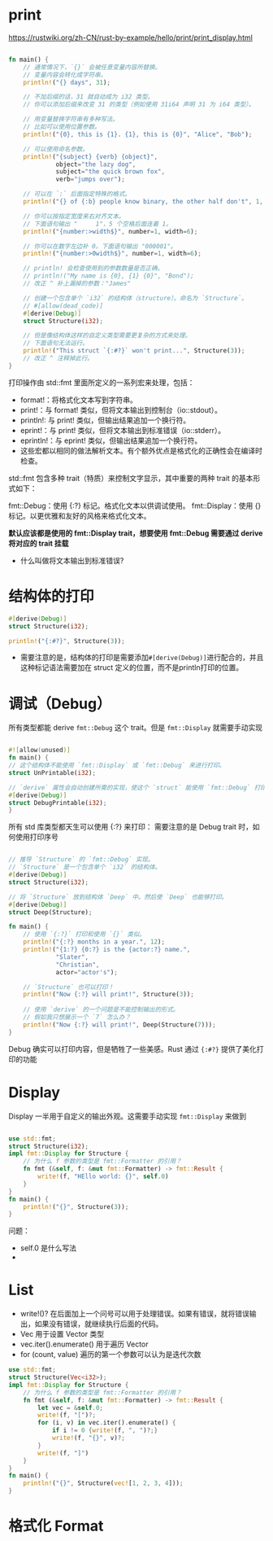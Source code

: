 

# print

https://rustwiki.org/zh-CN/rust-by-example/hello/print/print_display.html

```rust

fn main() {
    // 通常情况下，`{}` 会被任意变量内容所替换。
    // 变量内容会转化成字符串。
    println!("{} days", 31);

    // 不加后缀的话，31 就自动成为 i32 类型。
    // 你可以添加后缀来改变 31 的类型（例如使用 31i64 声明 31 为 i64 类型）。

    // 用变量替换字符串有多种写法。
    // 比如可以使用位置参数。
    println!("{0}, this is {1}. {1}, this is {0}", "Alice", "Bob");

    // 可以使用命名参数。
    println!("{subject} {verb} {object}",
             object="the lazy dog",
             subject="the quick brown fox",
             verb="jumps over");

    // 可以在 `:` 后面指定特殊的格式。
    println!("{} of {:b} people know binary, the other half don't", 1, 2);

    // 你可以按指定宽度来右对齐文本。
    // 下面语句输出 "     1"，5 个空格后面连着 1。
    println!("{number:>width$}", number=1, width=6);

    // 你可以在数字左边补 0。下面语句输出 "000001"。
    println!("{number:>0width$}", number=1, width=6);

    // println! 会检查使用到的参数数量是否正确。
    // println!("My name is {0}, {1} {0}", "Bond");
    // 改正 ^ 补上漏掉的参数："James"

    // 创建一个包含单个 `i32` 的结构体（structure）。命名为 `Structure`。
    // #[allow(dead_code)]
    #[derive(Debug)]
    struct Structure(i32);

    // 但是像结构体这样的自定义类型需要更复杂的方式来处理。
    // 下面语句无法运行。
    println!("This struct `{:#?}` won't print...", Structure(3));
    // 改正 ^ 注释掉此行。
}

```

打印操作由 std::fmt 里面所定义的一系列宏来处理，包括：

- format!：将格式化文本写到字符串。
- print!：与 format! 类似，但将文本输出到控制台（io::stdout）。
- println!: 与 print! 类似，但输出结果追加一个换行符。
- eprint!：与 print! 类似，但将文本输出到标准错误（io::stderr）。
- eprintln!：与 eprint! 类似，但输出结果追加一个换行符。
- 这些宏都以相同的做法解析文本。有个额外优点是格式化的正确性会在编译时检查。

std::fmt 包含多种 trait（特质）来控制文字显示，其中重要的两种 trait 的基本形式如下：

fmt::Debug：使用 {:?} 标记。格式化文本以供调试使用。
fmt::Display：使用 {} 标记。以更优雅和友好的风格来格式化文本。

**默认应该都是使用的 fmt::Display trait，想要使用 fmt::Debug 需要通过 derive 将对应的 trait 挂载**

- 什么叫做将文本输出到标准错误?


# 结构体的打印

```rust
#[derive(Debug)]
struct Structure(i32);

println!("{:#?}", Structure(3));
```

- 需要注意的是，结构体的打印是需要添加`#[derive(Debug)]`进行配合的，并且这种标记语法需要加在 struct 定义的位置，而不是println打印的位置。


# 调试（Debug）


所有类型都能 derive `fmt::Debug` 这个 trait。但是 `fmt::Display` 就需要手动实现

```rust

#![allow(unused)]
fn main() {
// 这个结构体不能使用 `fmt::Display` 或 `fmt::Debug` 来进行打印。
struct UnPrintable(i32);

// `derive` 属性会自动创建所需的实现，使这个 `struct` 能使用 `fmt::Debug` 打印。
#[derive(Debug)]
struct DebugPrintable(i32);
}
```
所有 std 库类型都天生可以使用 {:?} 来打印：
需要注意的是 Debug trait 时，如何使用打印序号
```rust

// 推导 `Structure` 的 `fmt::Debug` 实现。
// `Structure` 是一个包含单个 `i32` 的结构体。
#[derive(Debug)]
struct Structure(i32);

// 将 `Structure` 放到结构体 `Deep` 中。然后使 `Deep` 也能够打印。
#[derive(Debug)]
struct Deep(Structure);

fn main() {
    // 使用 `{:?}` 打印和使用 `{}` 类似。
    println!("{:?} months in a year.", 12);
    println!("{1:?} {0:?} is the {actor:?} name.",
             "Slater",
             "Christian",
             actor="actor's");

    // `Structure` 也可以打印！
    println!("Now {:?} will print!", Structure(3));
    
    // 使用 `derive` 的一个问题是不能控制输出的形式。
    // 假如我只想展示一个 `7` 怎么办？
    println!("Now {:?} will print!", Deep(Structure(7)));
}
```
Debug 确实可以打印内容，但是牺牲了一些美感。Rust 通过 `{:#?}` 提供了美化打印的功能

# Display 

Display 一半用于自定义的输出外观。这需要手动实现 `fmt::Display` 来做到

```rust

use std::fmt;
struct Structure(i32);
impl fmt::Display for Structure {
    // 为什么 f 参数的类型是 fmt::Formatter 的引用？
    fn fmt (&self, f: &mut fmt::Formatter) -> fmt::Result {
        write!(f, "HEllo world: {}", self.0)
    }
}
fn main() {
    println!("{}", Structure(3));
}

```

问题：
- self.0 是什么写法
- 

# List

- write!()? 在后面加上一个问号可以用于处理错误。如果有错误，就将错误输出，如果没有错误，就继续执行后面的代码。
- Vec<i32> 用于设置 Vector 类型
- vec.iter().enumerate() 用于遍历 Vector
- for (count, value) 遍历的第一个参数可以认为是迭代次数


```rust
use std::fmt;
struct Structure(Vec<i32>);
impl fmt::Display for Structure {
    // 为什么 f 参数的类型是 fmt::Formatter 的引用？
    fn fmt (&self, f: &mut fmt::Formatter) -> fmt::Result {
        let vec = &self.0;
        write!(f, "[")?;
        for (i, v) in vec.iter().enumerate() {
            if i != 0 {write!(f, ", ")?;}
            write!(f, "{}", v)?;
        }
        write!(f, "]")
    }
}
fn main() {
    println!("{}", Structure(vec![1, 2, 3, 4]));
}

```

# 格式化 Format


